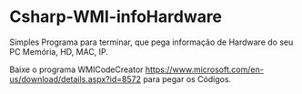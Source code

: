 # Csharp-WMI-infoHardware

Simples Programa para terminar, que pega informação de Hardware do seu PC
Memória, HD, MAC, IP. 

Baixe o programa WMICodeCreator https://www.microsoft.com/en-us/download/details.aspx?id=8572
para pegar os Códigos.